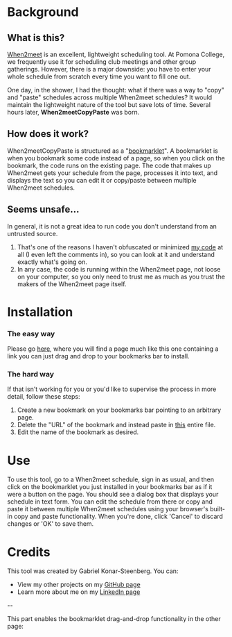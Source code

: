 # Background
## What is this?
[When2meet](https://www.when2meet.com/) is an excellent, lightweight scheduling tool. At Pomona College, we frequently use it for scheduling club meetings and other group gatherings. However, there is a major downside: you have to enter your whole schedule from scratch every time you want to fill one out.

One day, in the shower, I had the thought: what if there was a way to "copy" and "paste" schedules across multiple When2meet schedules? It would maintain the lightweight nature of the tool but save lots of time. Several hours later, **When2meetCopyPaste** was born.

## How does it work?
When2meetCopyPaste is structured as a "[bookmarklet](https://en.wikipedia.org/wiki/Bookmarklet)". A bookmarklet is when you bookmark some code instead of a page, so when you click on the bookmark, the code runs on the existing page. The code that makes up When2meet gets your schedule from the page, processes it into text, and displays the text so you can edit it or copy/paste between multiple When2meet schedules.

## Seems unsafe…
In general, it is not a great idea to run code you don't understand from an untrusted source.
 1. That's one of the reasons I haven't obfuscated or minimized [my code](https://github.com/GabrielKS/When2meetCopyPaste) at all (I even left the comments in), so you can look at it and understand exactly what's going on.
 2. In any case, the code is running within the When2meet page, not loose on your computer, so you only need to trust me as much as you trust the makers of the When2meet page itself.

# Installation
### The easy way
<div id="installation-blurb">
Please go <a href="https://gabrielks.github.io/When2meetCopyPaste/#the-easy-way">here</a>, where you will find a page much like this one containing a link you can just drag and drop to your bookmarks bar to install.
</div>

### The hard way
If that isn't working for you or you'd like to supervise the process in more detail, follow these steps:
 1. Create a new bookmark on your bookmarks bar pointing to an arbitrary page.
 2. Delete the "URL" of the bookmark and instead paste in [this](https://gabrielks.github.io/When2meetCopyPaste/when2meetcopypaste.js) entire file.
 3. Edit the name of the bookmark as desired.

# Use
To use this tool, go to a When2meet schedule, sign in as usual, and then click on the bookmarklet you just installed in your bookmarks bar as if it were a button on the page. You should see a dialog box that displays your schedule in text form. You can edit the schedule from there or copy and paste it between multiple When2meet schedules using your browser's built-in copy and paste functionality. When you're done, click 'Cancel' to discard changes or 'OK' to save them.

# Credits
This tool was created by Gabriel Konar-Steenberg. You can:
 * View my other projects on my [GitHub page](https://github.com/GabrielKS)
 * Learn more about me on my [LinkedIn page](https://www.linkedin.com/in/gabriel-konar-steenberg/)

<noscript>
--

This part enables the bookmarklet drag-and-drop functionality in the other page:
</noscript>
<script>
    <!--
        (function() {
            document.getElementById("installation-blurb").innerHTML = "Loading…. If this doesn't load, please use the other installation method."
            const xr = new XMLHttpRequest();
            function loadInstallationBlurb() {
                if (xr.readyState != xr.DONE) return;
                if (xr.status == 200) {
                    const response = xr.responseText;
                    const contents = "Just drag the following link to your boomarks bar: <a id=\"bookmarklet\" href=\"javascript:(function() {alert('Error! Please use the other installation method. :(')})();\">W2MCV</a>. You may then rename the bookmark if you like.";
                    document.getElementById("installation-blurb").innerHTML = contents;
                    document.getElementById("bookmarklet").href = response;
                }
                else {
                    document.getElementById("installation-blurb").innerHTML = "Error! Please use the other installation method. :("
                }
            }
            xr.onreadystatechange = loadInstallationBlurb;
            xr.open("GET", "https://gabrielks.github.io/When2meetCopyPaste/when2meetcopypaste.js");
            xr.send();
        })();
    -->
</script>